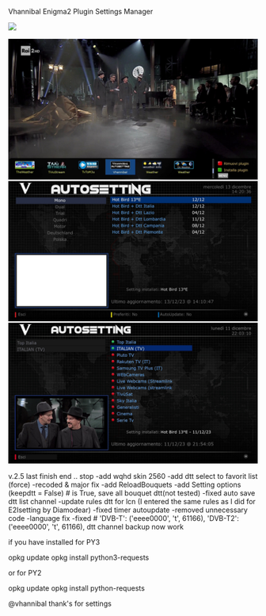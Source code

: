 Vhannibal Enigma2 Plugin Settings Manager

![](https://komarev.com/ghpvc/?username=Belfagor2005)


<img src="https://github.com/Belfagor2005/ngsettings/blob/main/screen/screenshot1.jpg?raw=true">
<img src="https://github.com/Belfagor2005/ngsettings/blob/main/screen/screenshot2.jpg?raw=true">
<img src="https://github.com/Belfagor2005/ngsettings/blob/main/screen/screenshot3.jpg?raw=true">

v.2.5 last finish end .. stop
-add wqhd skin 2560
-add dtt select to favorit list (force)
-recoded & major fix
-add ReloadBouquets
-add Setting options (keepdtt = False) # is True, save all bouquet dtt(not tested)
-fixed auto save dtt list channel
-update rules dtt for lcn (I entered the same rules as I did for E2Isetting by Diamodear)
-fixed timer autoupdate
-removed unnecessary code
-language fix
-fixed # 'DVB-T': ('eeee0000', 't', 61166), 'DVB-T2': ('eeee0000', 't', 61166), dtt channel backup now work

if you have installed for PY3

opkg update
opkg install python3-requests

or for PY2

opkg update
opkg install python-requests


@vhannibal thank's for settings
